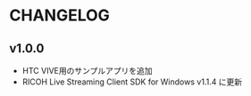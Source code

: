 # CHANGELOG
## v1.0.0
  * HTC VIVE用のサンプルアプリを追加
  * RICOH Live Streaming Client SDK for Windows v1.1.4 に更新
